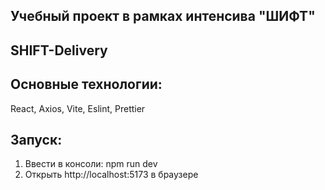 ## Учебный проект в рамках интенсива "ШИФТ"

## SHIFT-Delivery

## Основные технологии:

React, Axios, Vite, Eslint, Prettier

## Запуск:

1. Ввести в консоли: npm run dev
2. Открыть http://localhost:5173 в браузере